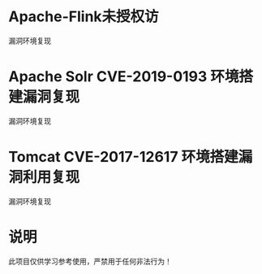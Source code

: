 # Apache-Flink未授权访
漏洞环境复现

# Apache Solr CVE-2019-0193 环境搭建漏洞复现
漏洞环境复现

# Tomcat CVE-2017-12617 环境搭建漏洞利用复现
漏洞环境复现





# 说明

此项目仅供学习参考使用，严禁用于任何非法行为！

